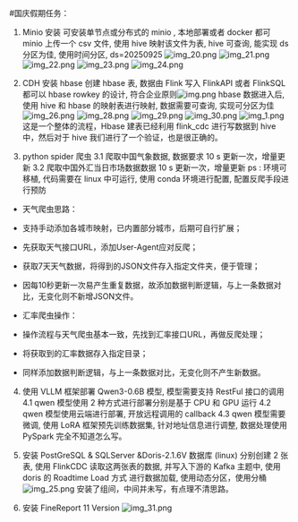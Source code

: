 #国庆假期任务：
1. Minio 安装
   可安装单节点或分布式的 minio , 本地部署或者 docker 都可
   minio 上传⼀个 csv ⽂件, 使⽤ hive 映射该⽂件为表, hive 可查询, 能实现 ds 分区为佳, 使⽤时间分区, ds=20250925
![img_20.png](img%2Fimg_20.png)
![img_21.png](img%2Fimg_21.png)
![img_22.png](img%2Fimg_22.png)
![img_23.png](img%2Fimg_23.png)
![img_24.png](img%2Fimg_24.png)
2. CDH 安装 hbase
   创建 hbase 表, 数据由 Flink 写⼊ FlinkAPI 或者 FlinkSQL 都可以
   hbase rowkey 的设计, 符合企业原则![img.png](img.png)
   hbase 数据进⼊后, 使⽤ hive 和 hbase 的映射表进⾏映射, 数据需要可查询, 实现可分区为佳
![img_26.png](img%2Fimg_26.png)
![img_28.png](img%2Fimg_28.png)
![img_29.png](img%2Fimg_29.png)
![img_30.png](img%2Fimg_30.png)
![img_1.png](img_1.png)
   这是一个整体的流程，Hbase 建表已经利用 flink_cdc 进行写数据到 hive 中，然后对于 hive 我们进行了一个验证，也是很正确的。

3. python spider 爬⾍
   3.1 爬取中国⽓象数据, 数据要求 10 s 更新⼀次，增量更新
   3.2 爬取中国外汇当⽇市场数据数据 10 s 更新⼀次，增量更新
   ps : 环境可移植, 代码需要在 linux 中可运⾏, 使⽤ conda 环境进⾏配置, 配置反爬⼿段进⾏预防

- 天气爬虫思路：
- 支持手动添加各城市映射，已内置部分城市，后期可自行扩展；
- 先获取天气接口URL，添加User-Agent应对反爬；
- 获取7天天气数据，将得到的JSON文件存入指定文件夹，便于管理；
- 因每10秒更新一次易产生重复数据，故添加数据判断逻辑，与上一条数据对比，无变化则不新增JSON文件。

- 汇率爬虫操作：
- 操作流程与天气爬虫基本一致，先找到汇率接口URL，再做反爬处理；
- 将获取到的汇率数据存入指定目录；
- 同样添加数据判断逻辑，与上一条数据对比，无变化则不产生新数据。




4. 使⽤ VLLM 框架部署 Qwen3-0.6B 模型, 模型需要⽀持 RestFul 接⼝的调⽤
   4.1 qwen 模型使⽤ 2 种⽅式进⾏部署分别是基于 CPU 和 GPU 运⾏
   4.2 qwen 模型使⽤云端进⾏部署, 开放远程调⽤的 callback
   4.3 qwen 模型需要微调, 使⽤ LoRA 框架预先训练数据集, 针对地址信息进⾏调整, 数据处理使⽤ PySpark
完全不知道怎么写。



5. 安装 PostGreSQL & SQLServer &Doris-2.1.6V 数据库 (linux)
   分别创建 2 张表, 使⽤ FlinkCDC 读取这两张表的数据, 并写⼊下游的 Kafka 主题中, 使⽤ doris 的 Roadtime Load ⽅式
   进⾏数据加载, 使⽤动态分区，使⽤分桶
![img_25.png](img%2Fimg_25.png)
安装了组间，中间并未写，有点理不清思路。




6. 安装 FineReport 11 Version
![img_31.png](img%2Fimg_31.png)